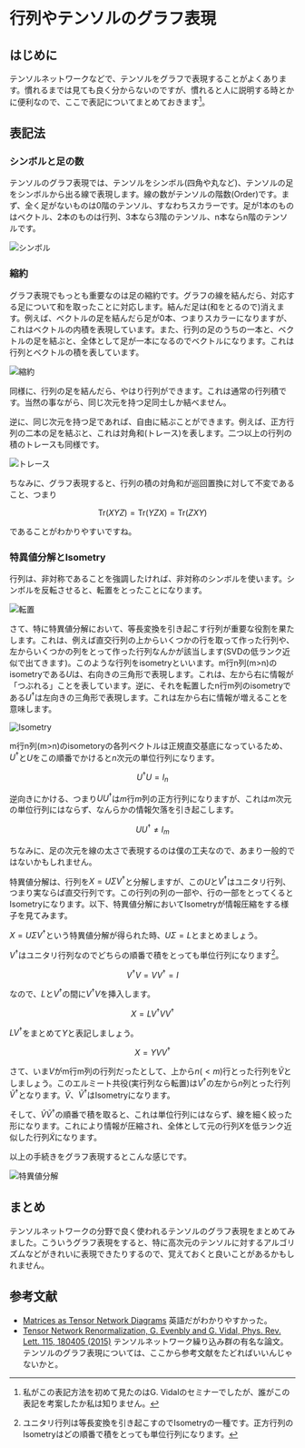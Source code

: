 # 行列やテンソルのグラフ表現

## はじめに

テンソルネットワークなどで、テンソルをグラフで表現することがよくあります。慣れるまでは見ても良く分からないのですが、慣れると人に説明する時とかに便利なので、ここで表記についてまとめておきます[^vidal]。

[^vidal]: 私がこの表記方法を初めて見たのはG. Vidalのセミナーでしたが、誰がこの表記を考案したか私は知りません。

## 表記法

### シンボルと足の数

テンソルのグラフ表現では、テンソルをシンボル(四角や丸など)、テンソルの足をシンボルから出る線で表現します。線の数がテンソルの階数(Order)です。まず、全く足がないものは0階のテンソル、すなわちスカラーです。足が1本のものはベクトル、2本のものは行列、3本なら3階のテンソル、n本ならn階のテンソルです。

![シンボル](symbols.png)

### 縮約

グラフ表現でもっとも重要なのは足の縮約です。グラフの線を結んだら、対応する足について和を取ったことに対応します。結んだ足は(和をとるので)消えます。例えば、ベクトルの足を結んだら足が0本、つまりスカラーになりますが、これはベクトルの内積を表現しています。また、行列の足のうちの一本と、ベクトルの足を結ぶと、全体として足が一本になるのでベクトルになります。これは行列とベクトルの積を表しています。

![縮約](contraction.png)

同様に、行列の足を結んだら、やはり行列ができます。これは通常の行列積です。当然の事ながら、同じ次元を持つ足同士しか結べません。

逆に、同じ次元を持つ足であれば、自由に結ぶことができます。例えば、正方行列の二本の足を結ぶと、これは対角和(トレース)を表します。二つ以上の行列の積のトレースも同様です。

![トレース](trace.png)

ちなみに、グラフ表現すると、行列の積の対角和が巡回置換に対して不変であること、つまり

$$
\mathrm{Tr}(XYZ)=
\mathrm{Tr}(YZX)=
\mathrm{Tr}(ZXY)
$$

であることがわかりやすいですね。

### 特異値分解とIsometry

行列は、非対称であることを強調したければ、非対称のシンボルを使います。シンボルを反転させると、転置をとったことになります。

![転置](transpose.png)

さて、特に特異値分解において、等長変換を引き起こす行列が重要な役割を果たします。これは、例えば直交行列の上からいくつかの行を取って作った行列や、左からいくつかの列をとって作った行列なんかが該当します(SVDの低ランク近似で出てきます)。このような行列をisometryといいます。m行n列(m>n)のisometryである$U$は、右向きの三角形で表現します。これは、左から右に情報が「つぶれる」ことを表しています。逆に、それを転置したn行m列のisometryである$U^\dagger$は左向きの三角形で表現します。これは左から右に情報が増えることを意味します。

![Isometry](isometry.png)

m行n列(m>n)のisometoryの各列ベクトルは正規直交基底になっているため、$U^\dagger$と$U$をこの順番でかけると$n$次元の単位行列になります。

$$
U^\dagger U = I_{n}
$$

逆向きにかける、つまり$U U^\dagger$は$m$行$m$列の正方行列になりますが、これは$m$次元の単位行列にはならず、なんらかの情報欠落を引き起こします。

$$
U U^\dagger  \neq I_{m}
$$

ちなみに、足の次元を線の太さで表現するのは僕の工夫なので、あまり一般的ではないかもしれません。

特異値分解は、行列を$X = U \Sigma V^\dagger$と分解しますが、この$U$と$V^\dagger$はユニタリ行列、つまり実ならば直交行列です。この行列の列の一部や、行の一部をとってくるとIsometryになります。以下、特異値分解においてIsometryが情報圧縮をする様子を見てみます。

$X = U \Sigma V^\dagger$という特異値分解が得られた時、$U\Sigma = L$とまとめましょう。

$V^\dagger$はユニタリ行列なのでどちらの順番で積をとっても単位行列になります[^isometry]。

[^isometry]: ユニタリ行列は等長変換を引き起こすのでIsometryの一種です。正方行列のIsometryはどの順番で積をとっても単位行列になります。

$$
V^\dagger V = V V^\dagger = I
$$

なので、$L$と$V^\dagger$の間に$V^\dagger V$を挿入します。

$$
X = L V^\dagger V V^\dagger
$$

$L V^\dagger$をまとめて$Y$と表記しましょう。

$$
X = Y V V^\dagger
$$

さて、いま$V$がm行m列の行列だったとして、上から$n (<m)$行とった行列を$\tilde{V}$としましょう。このエルミート共役(実行列なら転置)は$V^\dagger$の左から$n$列とった行列$\tilde{V}^\dagger$となります。$\tilde{V}$、$\tilde{V}^\dagger$はIsometryになります。

そして、$\tilde{V} \tilde{V}^\dagger$の順番で積を取ると、これは単位行列にはならず、線を細く絞った形になります。これにより情報が圧縮され、全体として元の行列$X$を低ランク近似した行列$\tilde{X}$になります。

以上の手続きをグラフ表現するとこんな感じです。

![特異値分解](svd.png)

## まとめ

テンソルネットワークの分野で良く使われるテンソルのグラフ表現をまとめてみました。こういうグラフ表現をすると、特に高次元のテンソルに対するアルゴリズムなどがきれいに表現できたりするので、覚えておくと良いことがあるかもしれません。

## 参考文献

* [Matrices as Tensor Network Diagrams](https://www.math3ma.com/blog/matrices-as-tensor-network-diagrams) 英語だがわかりやすかった。
* [Tensor Network Renormalization, G. Evenbly and G. Vidal, Phys. Rev. Lett. 115, 180405 (2015)](https://journals.aps.org/prl/abstract/10.1103/PhysRevLett.115.180405) テンソルネットワーク繰り込み群の有名な論文。テンソルのグラフ表現については、ここから参考文献をたどればいいんじゃないかと。
